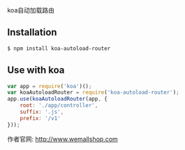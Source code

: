 

koa自动加载路由

## Installation

```sh
$ npm install koa-autoload-router
```

## Use with koa

```js
var app = require('koa')();
var koaAutoloadRouter = require('koa-autoload-router');
app.use(koaAutoloadRouter(app, {
    root: './app/controller',
    suffix: '.js',
    prefix: '/v1'
}));

```
作者官网:
http://www.wemallshop.com